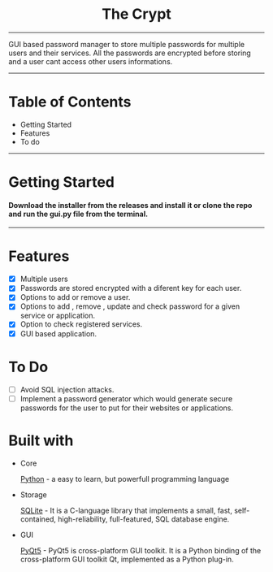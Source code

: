 <h1 align='center'>The Crypt</h1>

---

<p>
  GUI based password manager to store multiple passwords for multiple users and their services.
  All the passwords are encrypted before storing and a user cant access other users informations.
</p>


---

# Table of Contents
<ul>
	<li>Getting Started</a></li>
	<li>Features</a></li>
	<li>To do</a></li>
</ul>


---


# Getting Started
<h4> Download the installer from the releases and install it or clone the repo and run the gui.py file from the terminal.</h4>


---


# Features

- [X] Multiple users 
- [X] Passwords are stored encrypted with a diferent key for each user.
- [X] Options to add or remove a user.
- [X] Options to add , remove , update and check password for a given service or application.
- [X] Option to check registered services.
- [X] GUI based application.

# To Do
- [ ] Avoid SQL injection attacks.
- [ ] Implement a password generator which would generate secure passwords for the user to put for their websites or applications.

# Built with
<ul>
	<li>Core
    		<p>
			<a href="python.org">Python</a> - a easy to learn, but powerfull programming language
		</p>
  	</li>
  	<li>Storage
    	<p>
				<a href="https://www.sqlite.org">SQLite</a> -  
				It is a C-language library that implements a small, fast, self-contained, high-reliability, full-featured, SQL database engine. 
			</p>
  	</li>
		<li>GUI
			<p>
			<a href='https://www.riverbankcomputing.com/software/pyqt/'>PyQt5</a> - 
				PyQt5 is cross-platform GUI toolkit. It is a Python binding of the cross-platform GUI toolkit Qt, implemented as a Python plug-in.
			</p>
			
</ul>
	


